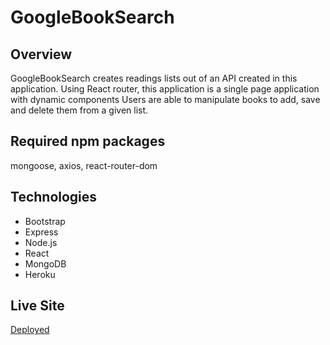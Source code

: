 # GoogleBookSearch

## Overview
GoogleBookSearch creates readings lists out of an API created in this application. Using React router, this application is a single page application with dynamic components Users are able to manipulate books to add, save and delete them from a given list.

## Required npm packages
mongoose, axios, react-router-dom

## Technologies
* Bootstrap
* Express
* Node.js
* React
* MongoDB
* Heroku

## Live Site
[Deployed](https://react-bookshelf2020.herokuapp.com/)